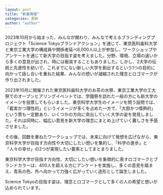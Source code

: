 ```yaml
---
layout: post
title: "新着情報"
categories: 更新
author: "author"
---
```


2023年10月から始まった、みんなが関わり、みんなで考えるブランディングプロジェクト「Science Tokyoブランドアクション」を通じて、東京医科歯科大学と東京工業大学の構成員や関係者延べ6,000人以上が参加し、ワークショップやアンケートを通じて新大学の目指す姿を考えました。分野、環境、立場の違いから多くの意見が出され、時には衝突することもありました。しかし、2大学の伝統と先進性を紡いで、これまでにない新しい大学を創出するという1つの目的に向かって話し合いを重ねた結果、みんなの想いが凝縮された理念とロゴマークが作り出されました。

2023年10月に開催された東京医科歯科大学のお茶の水祭、東京工業大学の工大祭でのオープンヒアリングイベントでは、学園祭を訪れた一般の方にも新大学のイメージを投票してもらいました。東京科学大学生のイメージを問う設問では、「着実かつ理性的」というイメージが多くを占めた一方で、「大胆かつ情熱的」という票も一定数あり、いくつかの方向に突出していく大学の姿を発見しました。それは同時に、幅広い意見を新大学の理念にまとめ上げていく難しさを予感させました。

その後、回数を重ねたワークショップでは、未来に向けて発想を広げながら、東京科学大学が目指す方向性や大切にしたい想いを集約し、「科学の進歩」と「人々の幸せ」の2つが実現したい要素としてまとまりました。

東京科学大学が目指す方向性、大切にしたい想いを象徴的に表すロゴマークとブランドカラーは、400人を超える方にアンケートを実施し、多くの意見を踏まえ、青系の色、外へ向かって力強く広がっていく造形として誕生しました。

Science Tokyoの目指す姿は、理念とロゴマークとして多くの人の希望と想いが込められています。
